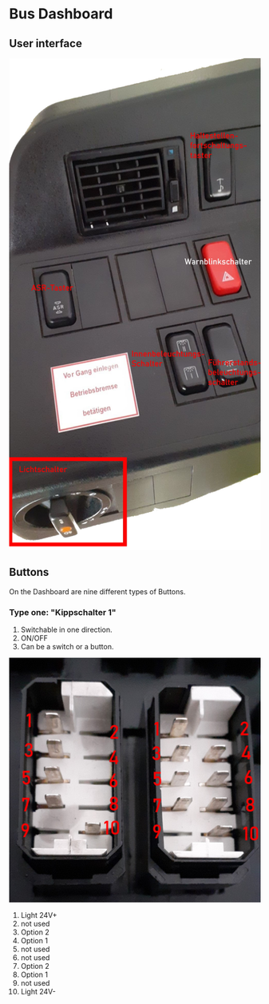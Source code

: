 # Bus Dashboard
## User interface
![alt text](https://github.com/silen72/BusDashboard/blob/master/documentation/dashboard/images/Knopfbelegungl.jpg "Left part of the dashboard")

## Buttons

On the Dashboard are nine different types of Buttons.

### Type one: "Kippschalter 1"

1. Switchable in one direction.
2. ON/OFF
3. Can be a switch or a button.

![alt text](https://github.com/silen72/BusDashboard/blob/master/documentation/dashboard/images/Kippschalter.jpeg "Left: Kippschalter 1 Right: Kippschalter 2")

1.  Light 24V+
2.  not used
3.  Option 2
4.  Option 1
5.  not used
6.  not used
7.  Option 2
8.  Option 1
9.  not used
10. Light 24V-
